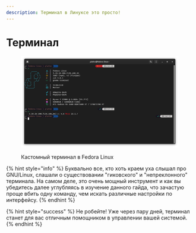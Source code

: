 ```yaml
---
description: Терминал в Линуксе это просто!
---
```


# Терминал

<figure><img src="../../../.gitbook/assets/Снимок экрана от 2022-10-29 09-42-46.png" alt=""><figcaption><p>Кастомный терминал в Fedora Linux</p></figcaption></figure>

{% hint style="info" %}
Буквально все, кто хоть краем уха слышал про GNU/Linux, слашали о существовании "гиковского" и "непреклонного" терминала. На самом деле, это очень мощный инструмент и как вы убедитесь далее углубляясь в изучение данного гайда, что зачастую проще вбить одну команду, чем искать различные настройки по интерфейсу.
{% endhint %}

{% hint style="success" %}
Не робейте! Уже через пару дней, терминал станет для вас отличным помощником в управлении вашей системой.
{% endhint %}

